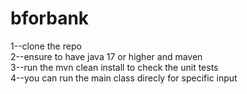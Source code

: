 # bforbank
  1--clone the repo   
  2--ensure to have java 17 or higher and maven   
  3--run the mvn clean install to check the unit tests  
  4--you can run the main class direcly for specific input  
 

